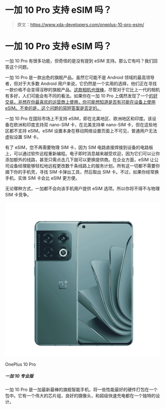 # 一加 10 Pro 支持 eSIM 吗？

> 原文：<https://www.xda-developers.com/oneplus-10-pro-esim/>

# 一加 10 Pro 支持 eSIM 吗？

一加 10 Pro 有很多功能，但奇怪的是没有提到 eSIM 支持。那么它有吗？我们回答这个问题。

一加 10 Pro 是一款出色的旗舰产品。虽然它可能不是 Android 领域的最高领导者，但对于大多数 Android 用户来说，它仍然是一个实用的选择，他们正在寻找一款价格不会变得淫秽的旗舰产品。[这款相机也很棒](https://www.xda-developers.com/oneplus-10-pro-camera-review/)，尽管对于它比上一代的相机有多好，人们可能会有不同的看法。如果你在一加 10 Pro 上偶然发现了一个[的好交易，并想在你最喜欢的运营商上使用，你可能想知道是否有可能在设备上使用 eSIM。不幸的是，这个问题的简短答案是否定的。](https://www.xda-developers.com/best-oneplus-10-pro-deals/)

一加 10 Pro 在国际市场上不支持 eSIM，即在北美地区、欧洲地区和印度。该设备在欧洲和印度支持双 nano-SIM 卡，在北美支持单 nano-SIM 卡，但在这些地区都不支持 eSIM。eSIM 设置本身在移动网络设置页面上不可见，普通用户无法虚拟设置 SIM 卡。

有了 eSIM，您不再需要物理 SIM 卡，因为 SIM 电路直接焊接到设备的电路板上，可以通过软件远程重新编程。电子即时消息越来越受欢迎，因为它们可以让你添加额外的线路，甚至只需点击几下就可以更换提供商。在企业方面，eSIM 让公司设备经理能够轻松地远程更改数千条线路上的服务计划。所有这一切都不需要你摘下你的手机壳，寻找 SIM 卡弹出工具，然后取出 SIM 卡。不过，如果你经常换手机，实体 SIM 卡会比 eSIM 更方便。

无论哪种方式，一加都不会向该手机用户提供 eSIM 选项。所以你将不得不与物理 SIM 卡竞争。

 <picture>![The OnePlus Store is offering loyalty discounts and accepting RedCoins. If you buy the higher storage variant, you can also get a pair of OnePlus Buds Pro and an official case with every purchase](img/bd95b413582ce4d9ecab5aa8d083a1a3.png)</picture> 

OnePlus 10 Pro

##### 一加 10 专业版

一加 10 Pro 是一加最新最棒的旗舰智能手机，将一些性能最好的硬件打包在一个包中。它有一个伟大的芯片组，良好的摄像头，和超级快速充电都在一个独特的设计。